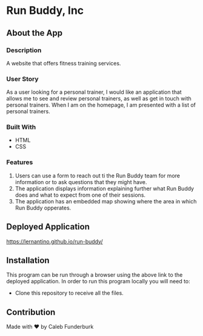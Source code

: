 # Run Buddy, Inc

## About the App

### Description

A website that offers fitness training services.

### User Story

As a user looking for a personal trainer, I would like an application that allows me to see and review personal trainers, as well as get in touch with personal trainers. When I am on the homepage, I am presented with a list of personal trainers.

### Built With

* HTML
* CSS

### Features

1. Users can use a form to reach out ti the Run Buddy team for more information or to ask questions that they might have.
2. The application displays information explaining further what Run Buddy does and what to expect from one of their sessions.
3. The application has an embedded map showing where the area in which Run Buddy opperates.

## Deployed Application

https://lernantino.github.io/run-buddy/

## Installation

This program can be run through a browser using the above link to the deployed application. In order to run this program locally you will need to:

* Clone this repository to receive all the files.

## Contribution

Made with ❤️ by Caleb Funderburk
